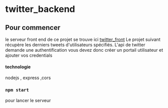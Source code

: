 # twitter_backend
  
## Pour commencer 
le serveur front end de ce projet se trouve ici [twitter_front](https://github.com/eteka03/twitter_front)
  Le projet suivant récupère les derniers tweets d'utilisateurs spécifiés. L'api de twitter demande une authentification vous devez donc créer un portail utilisateur et ajouter vos credentials
  
  #### technologie
  nodejs , express ,cors
  
  ### `npm start`
  pour lancer le serveur
